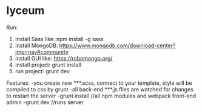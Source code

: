 # lyceum

Run:
1) install Sass like:
npm install -g sass
2) install MongoDB:
https://www.mongodb.com/download-center?jmp=nav#community
3) install GUI like:
https://robomongo.org/
4) install project:
grunt install
5) run project:
grunt dev


Features:
-you create new ***.scss, connect to your template, style will be compiled to css by grunt
-all back-end ***.js files are watched for changes to restart the server
-grunt install //all npm modules and webpack front-end admin
-grunt dev //runs server